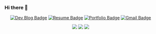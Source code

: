 ### Hi there 👋


<div align=center>
  
  [![Dev Blog Badge](http://img.shields.io/badge/-Dev%20Blog-181717?style=flat&logo=github&link=https://xlffm3.github.io)](블로그)
  [![Resume Badge](http://img.shields.io/badge/-Resume-blueviolet?style=flat&logo=notion&link=https://xlffm3.notion.site/xlffm3/d5ed848bced04634a408e69e5071e38a)](이력서)
  [![Portfolio Badge](http://img.shields.io/badge/-Portfolio-6DB33F?style=flat&logoColor=white&logo=spring&link=https://xlffm3.notion.site)](포트폴리오)
  [![Gmail Badge](https://img.shields.io/badge/Gmail-EA4335?style=flat&logo=Gmail&logoColor=white&link=mailto:xlffm3@gmail.com)](G메일)
</div>

<p align="center">
  <img src="https://img.shields.io/badge/java-%23ED8B00.svg?style=for-the-badge&logo=java&logoColor=white"/>
  <img src="https://img.shields.io/badge/spring-%236DB33F.svg?style=for-the-badge&logo=spring&logoColor=white"/>
  <img src="https://img.shields.io/badge/MySQL-%230067a3?style=for-the-badge&logo=MariaDB&logoColor=white"/>
</p>
